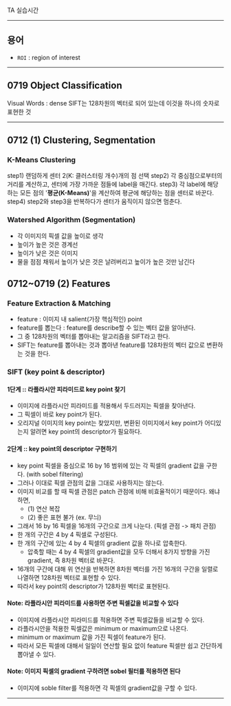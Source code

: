 
TA 실습시간



---

## 용어

+ `ROI` : region of interest

---

## 0719 Object Classification

Visual Words : dense SIFT는 128차원의 벡터로 되어 있는데 이것을 하나의 숫자로 표현한 것


---

## 0712 (1) Clustering, Segmentation

### K-Means Clustering

step1) 랜덤하게 센터 2(K: 클러스터링 개수)개의 점 선택
step2) 각 중심점으로부터의 거리를 계산하고, 센터에 가장 가까운 점들에 label을 매긴다.
step3) 각 label에 해당하는 모든 점의 '**평균(K-Means)**'을 계산하여 평균에 해당하는 점을 센터로 바꾼다.
step4) step2와 step3을 반복하다가 센터가 움직이지 않으면 멈춘다.

### Watershed Algorithm (Segmentation)

+ 각 이미지의 픽셀 값을 높이로 생각
+ 높이가 높은 것은 경계선
+ 높이가 낮은 것은 이미지
+ 물을 점점 채워서 높이가 낮은 것은 날려버리고 높이가 높은 것만 남긴다


## 0712~0719 (2) Features

### Feature Extraction & Matching

- feature : 이미지 내 salient(가장 핵심적인) point
- feature를 뽑는다 : feature를 describe할 수 있는 벡터 값을 알아낸다.
- 그 중 128차원의 벡터를 뽑아내는 알고리즘을 SIFT라고 한다.
- SIFT는 feature를 뽑아내는 것과 뽑아낸 feature를 128차원의 벡터 값으로 변환하는 것을 한다.

### SIFT (key point & descriptor)

#### 1단계 :: 라플라시안 피라미드로 key point 찾기

+ 이미지에 라플라시안 피라미드를 적용해서 두드러지는 픽셀을 찾아낸다.
+ 그 픽셀이 바로 key point가 된다.
+ 오리지널 이미지의 key point는 찾았지만, 변환된 이미지에서 key point가 어디있는지 알려면 key point의 descriptor가 필요하다.

#### 2단계 :: key point의 descriptor 구현하기

+ key point 픽셀을 중심으로 16 by 16 범위에 있는 각 픽셀의 gradient 값을 구한다. (with sobel filtering)
+ 그러나 이대로 픽셀 관점의 값을 그대로 사용하지는 않는다.
+ 이미지 비교를 할 때 픽셀 관점은 patch 관점에 비해 비효율적이기 때문이다. 왜냐하면,
    + (1) 연산 복잡
    + (2) 좋은 표현 불가 (ex. 무늬)
+ 그래서 16 by 16 픽셀을 16개의 구간으로 크게 나눈다. (픽셀 관점 -> 패치 관점)
+ 한 개의 구간은 4 by 4 픽셀로 구성된다.
+ 한 개의 구간에 있는 4 by 4 픽셀의 gradient 값을 하나로 압축한다.
  + 압축할 때는 4 by 4 픽셀의 gradient값을 모두 더해서 8가지 방향을 가진 gradient, 즉 8차원 벡터로 바꾼다.
+ 16개의 구간에 대해 위 연산을 반복하면 8차원 벡터를 가진 16개의 구간을 일렬로 나열하면 128차원 벡터로 표현할 수 있다.
+ 따라서 key point의 descriptor가 128차원 벡터로 표현된다.

#### **Note:** 라플라시안 피라미드를 사용하면 주변 픽셀값을 비교할 수 있다

+ 이미지에 라플라시안 피라미드를 적용하면 주변 픽셀값들을 비교할 수 있다.
+ 라플라시안을 적용한 픽셀값은 minimum or maximum으로 나온다.
+ minimum or maximum 값을 가진 픽셀이 feature가 된다.
+ 따라서 모든 픽셀에 대해서 일일이 연산할 필요 없이 feature 픽셀만 쉽고 간단하게 뽑아낼 수 있다.

#### **Note:** 이미지 픽셀의 gradient 구하려면 sobel 필터를 적용하면 된다

+ 이미지에 soble filter를 적용하면 각 픽셀의 gradient값을 구할 수 있다.

---
